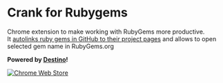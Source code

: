 # Crank for Rubygems

Chrome extension to make working with RubyGems more productive.  
It [autolinks ruby gems in GitHub to their project
pages](https://github.com/NARKOZ/crank-for-rubygems/blob/gh-pages/demo.gif)
and allows to open selected gem name in RubyGems.org

**Powered by [Destino](https://github.com/NARKOZ/destino)!**

[![Chrome Web Store](https://developer.chrome.com/webstore/images/ChromeWebStore_BadgeWBorder_v2_496x150.png)](https://chrome.google.com/webstore/detail/aeekfpaigbeblmpeliiomcamnipcglii)
